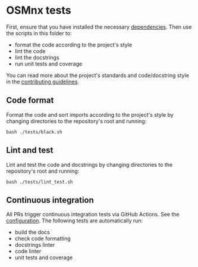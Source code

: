 # OSMnx tests

First, ensure that you have installed the necessary [dependencies](../.github/workflows/environment-dev.yml). Then use the scripts in this folder to:

  - format the code according to the project's style
  - lint the code
  - lint the docstrings
  - run unit tests and coverage

You can read more about the project's standards and code/docstring style in the [contributing guidelines](../CONTRIBUTING.md).

## Code format

Format the code and sort imports according to the project's style by changing directories to the repository's root and running:

```
bash ./tests/black.sh
```

## Lint and test

Lint and test the code and docstrings by changing directories to the repository's root and running:

```
bash ./tests/lint_test.sh
```

## Continuous integration

All PRs trigger continuous integration tests via GitHub Actions. See the [configuration](../.github/workflows/tests.yml). The following tests are automatically run:

  - build the docs
  - check code formatting
  - docstrings linter
  - code linter
  - unit tests and coverage
